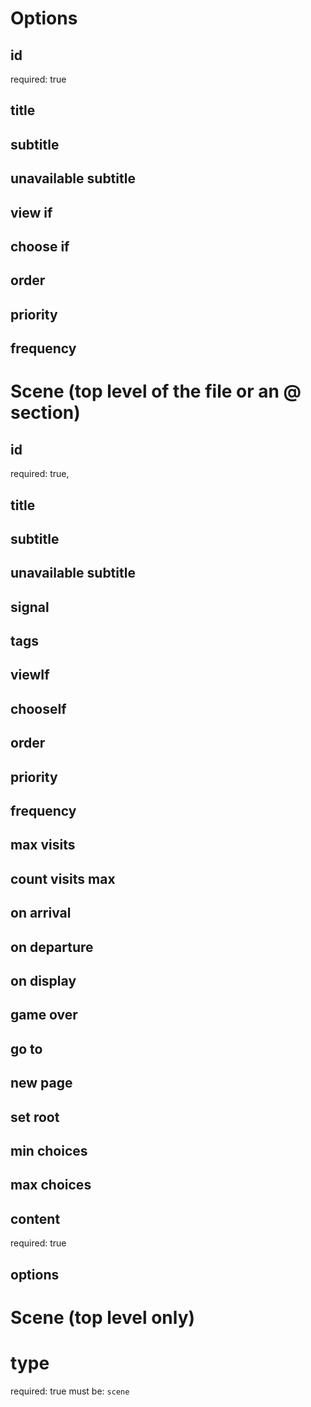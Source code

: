 # Options
  
## id
required: true

## title

## subtitle

## unavailable subtitle

## view if

## choose if

## order

## priority

## frequency


# Scene (top level of the file or an @ section)

## id
required: true,

## title

## subtitle

## unavailable subtitle


## signal

## tags


## viewIf

## chooseIf

## order

## priority

## frequency


## max visits

## count visits max


## on arrival

## on departure

## on display


## game over

## go to

## new page


## set root


## min choices

## max choices


## content
required: true

## options


# Scene (top level only)

# type
required: true
must be: `scene`

